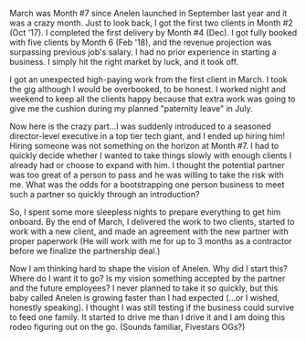 March was Month #7 since Anelen launched in September last year and it was a crazy month. Just to look back, I got the first two clients in Month #2 (Oct '17). I completed the first delivery by Month #4 (Dec). I got fully booked with five clients by Month 6 (Feb '18), and the revenue projection was surpassing previous job's salary. I had no prior experience in starting a business. I simply hit the right market by luck, and it took off.

I got an unexpected high-paying work from the first client in March. I took the gig although I would be overbooked, to be honest. I worked night and weekend to keep all the clients happy because that extra work was going to give me the cushion during my planned "paternity leave" in July.

Now here is the crazy part...I was suddenly introduced to a seasoned director-level executive in a top tier tech giant, and I ended up hiring him! Hiring someone was not something on the horizon at Month #7. I had to quickly decide whether I wanted to take things slowly with enough clients I already had or choose to expand with him. I thought the potential partner was too great of a person to pass and he was willing to take the risk with me. What was the odds for a bootstrapping one person business to meet such a partner so quickly through an introduction?

So, I spent some more sleepless nights to prepare everything to get him onboard. By the end of March, I delivered the work to two clients, started to work with a new client, and made an agreement with the new partner with proper paperwork (He will work with me for up to 3 months as a contractor before we finalize the partnership deal.)

Now I am thinking hard to shape the vision of Anelen. Why did I start this? Where do I want it to go? Is my vision something accepted by the partner and the future employees? I never planned to take it so quickly, but this baby called Anelen is growing faster than I had expected (...or I wished, honestly speaking). I thought I was still testing if the business could survive to feed one family. It started to drive me than I drive it and I am doing this rodeo figuring out on the go. (Sounds familiar, Fivestars OGs?)
